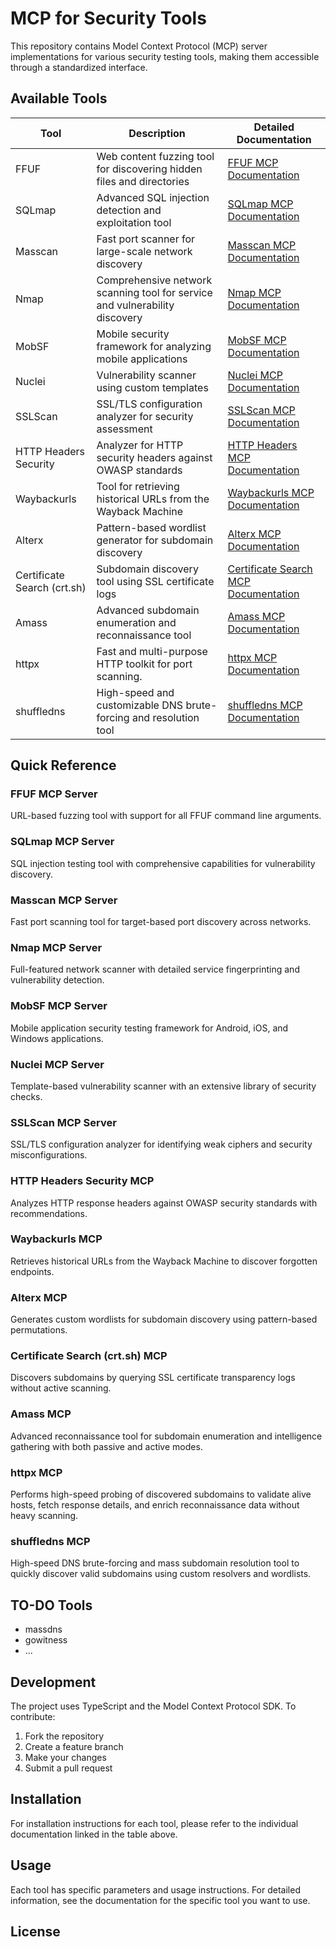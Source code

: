 # MCP for Security Tools

This repository contains Model Context Protocol (MCP) server implementations for various security testing tools, making them accessible through a standardized interface.

## Available Tools

| Tool | Description | Detailed Documentation |
|------|-------------|------------------------|
| FFUF | Web content fuzzing tool for discovering hidden files and directories | [FFUF MCP Documentation](./ffuf-mcp/) |
| SQLmap | Advanced SQL injection detection and exploitation tool | [SQLmap MCP Documentation](./sqlmap-mcp/) |
| Masscan | Fast port scanner for large-scale network discovery | [Masscan MCP Documentation](./masscan-mcp/) |
| Nmap | Comprehensive network scanning tool for service and vulnerability discovery | [Nmap MCP Documentation](./nmap-mcp/) |
| MobSF | Mobile security framework for analyzing mobile applications | [MobSF MCP Documentation](./mobsf-mcp/) |
| Nuclei | Vulnerability scanner using custom templates | [Nuclei MCP Documentation](./nuclei-mcp/) |
| SSLScan | SSL/TLS configuration analyzer for security assessment | [SSLScan MCP Documentation](./sslscan-mcp/) |
| HTTP Headers Security | Analyzer for HTTP security headers against OWASP standards | [HTTP Headers MCP Documentation](./http-headers-security-mcp/) |
| Waybackurls | Tool for retrieving historical URLs from the Wayback Machine | [Waybackurls MCP Documentation](./waybackurls-mcp/) |
| Alterx | Pattern-based wordlist generator for subdomain discovery | [Alterx MCP Documentation](./alterx-mcp/) |
| Certificate Search (crt.sh) | Subdomain discovery tool using SSL certificate logs | [Certificate Search MCP Documentation](./crtsh-mcp/) |
| Amass | Advanced subdomain enumeration and reconnaissance tool | [Amass MCP Documentation](./amass-mcp) |
| httpx | Fast and multi-purpose HTTP toolkit for port scanning. | [httpx MCP Documentation](./httpx-mcp) |
| shuffledns | High-speed and customizable DNS brute-forcing and resolution tool | [shuffledns MCP Documentation](./shuffledns-mcp) |

## Quick Reference

### FFUF MCP Server
URL-based fuzzing tool with support for all FFUF command line arguments.

### SQLmap MCP Server
SQL injection testing tool with comprehensive capabilities for vulnerability discovery.

### Masscan MCP Server
Fast port scanning tool for target-based port discovery across networks.

### Nmap MCP Server
Full-featured network scanner with detailed service fingerprinting and vulnerability detection.

### MobSF MCP Server
Mobile application security testing framework for Android, iOS, and Windows applications.

### Nuclei MCP Server
Template-based vulnerability scanner with an extensive library of security checks.

### SSLScan MCP Server
SSL/TLS configuration analyzer for identifying weak ciphers and security misconfigurations.

### HTTP Headers Security MCP
Analyzes HTTP response headers against OWASP security standards with recommendations.

### Waybackurls MCP
Retrieves historical URLs from the Wayback Machine to discover forgotten endpoints.

### Alterx MCP
Generates custom wordlists for subdomain discovery using pattern-based permutations.

### Certificate Search (crt.sh) MCP
Discovers subdomains by querying SSL certificate transparency logs without active scanning.

### Amass MCP
Advanced reconnaissance tool for subdomain enumeration and intelligence gathering with both passive and active modes.

### httpx MCP
Performs high-speed probing of discovered subdomains to validate alive hosts, fetch response details, and enrich reconnaissance data without heavy scanning.

### shuffledns MCP
High-speed DNS brute-forcing and mass subdomain resolution tool to quickly discover valid subdomains using custom resolvers and wordlists.

## TO-DO Tools 
- massdns
- gowitness
- ...

## Development

The project uses TypeScript and the Model Context Protocol SDK. To contribute:

1. Fork the repository
2. Create a feature branch
3. Make your changes
4. Submit a pull request

## Installation

For installation instructions for each tool, please refer to the individual documentation linked in the table above.

## Usage

Each tool has specific parameters and usage instructions. For detailed information, see the documentation for the specific tool you want to use.

## License
